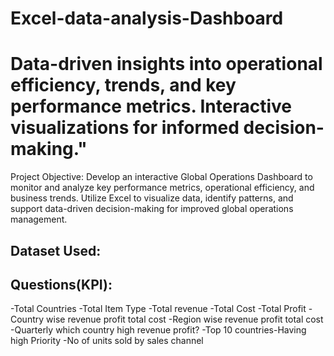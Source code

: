 # Excel-data-analysis-Dashboard
# Data-driven insights into operational efficiency, trends, and key performance metrics. Interactive visualizations for informed decision-making."

Project Objective:
Develop an interactive Global Operations Dashboard to monitor and analyze key performance metrics, operational efficiency, and business trends. Utilize Excel to visualize data, identify patterns, and support data-driven decision-making for improved global operations management.

## Dataset Used:


## Questions(KPI):
-Total Countries
-Total Item Type
-Total revenue
-Total Cost
-Total Profit
-Country wise revenue profit total cost
-Region wise revenue profit total cost
-Quarterly which country high revenue profit?
-Top 10 countries-Having high Priority
-No of units sold by sales channel


